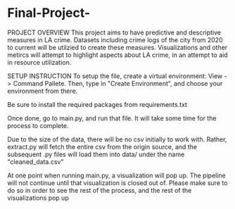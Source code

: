 # Final-Project-

PROJECT OVERVIEW
This project aims to have predictive and descriptive measures in LA crime. Datasets including crime logs of the city from 2020 to current will be utilzied to create these measures. Visualizations and other metircs will attempt to highlight aspects about LA crime, in an attempt to aid in resource utilization.

SETUP INSTRUCTION
To setup the file, create a virtual environment: View -> Command Pallete. Then, type in "Create Environment", and choose your environment from there.

Be sure to install the required packages from requirements.txt

Once done, go to main.py, and run that file. It will take some time for the process to complete. 



Due to the size of the data, there will be no csv initially to work with. Rather, extract.py will fetch the entire csv from the origin source, and the subsequent .py files will load them into data/ under the name "cleaned_data.csv"


At one point when running main.py, a visualization will pop up. The pipeline will not continue until that visualization is closed out of. Please make sure to do so in order to see the rest of the process, and the rest of the visualizations pop up
